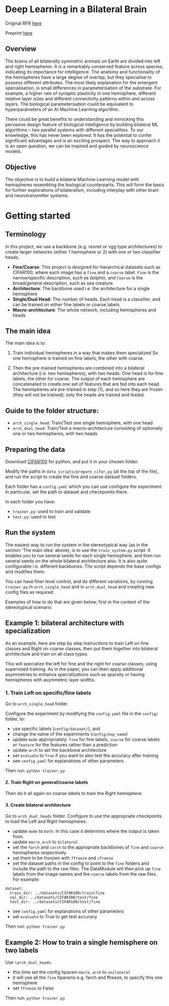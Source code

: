 # Deep Learning in a Bilateral Brain

Original RFR [here](https://wba-initiative.org/en/research/rfr/rfr-left-and-right-nn/)

Preprint [here](https://arxiv.org/abs/2209.06862)

## Overview

The brains of all bilaterally symmetric animals on Earth are divided into left and right hemispheres. It is a remarkably conserved feature across species, indicating its importance for intelligence. The anatomy and functionality of the hemispheres have a large degree of overlap, but they specialise to possess different attributes. The most likely explanation for the emergent specialisation, is small differences in parameterisation of the substrate. For example, a higher rate of synaptic plasticity in one hemisphere, different relative layer sizes and different connectivity patterns within and across layers. The biological parameterisation could be equivalent to hyperparameters of an AI Machine Learning algorithm.

There could be great benefits to understanding and mimicking this pervasive design feature of biological intelligence by building bilateral ML algorithms – two parallel systems with different specialities. To our knowledge, this has never been explored. It has the potential to confer significant advantages and is an exciting prospect. The way to approach it is an open question, we can be inspired and guided by neuroscience models.

## Objective

The objective is to build a bilateral Machine Learning model with hemispheres resembling the biological counterparts. This will form the basis for further explorations of bilateralism, including interplay with other brain and neurotransmitter systems.


# Getting started

## Terminology

In this project, we use a backbone (e.g. resnet or vgg type architectures) to create larger networks (either 1 hemisphere or 2) with one or two classifier heads.

- **Fine/Coarse**: This project is designed for hierarchical datasets such as CIFAR100, where each image has a `fine` and a `coarse` label. `Fine` is the narrow/specific description, such as dolphin, and `Coarse` is the broad/general description, such as sea creature
- **Architecture**: The backbone used i.e. the architecture for a single hemisphere
- **Single/Dual Head**: The number of heads. Each head is a classifier, and can be trained on either fine labels or coarse labels
- **Macro-architecture**: The whole network, including hemispheres and heads


## The main idea
The main idea is to:
1) Train individual hemispheres in a way that makes them specialized
So one hemisphere is trained on fine labels, the other with coarse.

2) Then the pre-trained hemispheres are combined into a bilateral architecture (i.e. two hemispheres), with two heads. One head is for fine labels, the other for coarse.
The output of each hemisphere are concatenated to create one set of features that are fed into each head. 
The hemispheres are pre-trained in step (1), and so here they are frozen (they will not be trained); only the heads are trained and tested.


## Guide to the folder structure:
- `arch_single_head`: Train/Test one single hemisphere, with one head
- `arch_dual_head`: Train/Test a macro-architecture consisting of optionally one or two hemispheres, with two heads


## Preparing the data

Download [CIFAR100](https://www.cs.toronto.edu/~kriz/cifar.html) for python, and put it in your chosen folder.

Modify the paths in `data_scripts/prepare_cifar.py` (at the top of the file), and run the script to create the fine and coarse dataset folders.

Each folder has a `config.yaml` which you can use configure the experiment.
In particular, set the path to dataset and checkpoints there.

In each folder you have:

- `trainer.py`: used to train and validate
- `test.py`: used to test

## Run the system
The easiest way to run the system in the stereotypical way (as in the section 'The main idea' above), is to use the `train_system.py` script. It enables you to run several seeds for each single hemisphere, and then run several seeds on the whole bilateral architecture also. It is also quite configurable i.e. different backbones.
The script depends the base configs and modifies them.

You can have finer level control, and do different variations, by running `trainer.py` in `arch_single_head` and in `arch_dual_head` and creating new config files as required.

Examples of how to do that are given below, first in the context of the stereotypical scenario


## Example 1: bilateral architecture with specialization

As an example, here are step by step instructions to train Left on fine classes and Right on coarse classes, then put them together into bilateral architecture and train on all class types.

This will specialize the left for fine and the right for coarse classes, using supervised training. As in the paper, you can then apply additional asymmetries to enhance specializations such as sparsity or having hemispheres with asymmetric layer widths.

### 1. Train Left on specific/fine labels

Go to `arch_single_head` folder.

Configure the experiment by modifying the `config.yaml` file in the `config/` folder, to:

- use specific labels (`config/dataset/`), and
- change the name of the experiments (`config/exp_name`) 
- update `mode` appropriately: `fine` for fine labels, `coarse` for coarse labels or `feature` for the features rather than a prediction
- update `arch` to set the backbone architecture
- set `evaluate` to `True` if you want to also test the accuracy after training
- see `config.yaml` for explanations of other parameters

Then run:
``python trainer.py``


#### 2. Train Right on general/coarse labels 

Then do it all again on coarse labels to train the Right hemisphere.

#### 3. Create bilateral architecture

Go to `arch_dual_heads` folder.
Configure to use the appropriate checkpoints to load the Left and Right hemispheres.

- update `mode` to `both`. In this case it determins where the output is taken from.
- update `macro_arch` to `bilateral`
- set the `farch` and `carch` to the appropriate backbones of `fine` and `coarse` hemispheres respectively
- set them to be fronzen with `ffreeze` and `cfreeze`
- set the dataset paths in the config to point to the `fine` folders and include the path to the raw files.
The DataModule will then pick up `fine` labels from the image names and the `coarse` labels from the raw files.
For example:

```
dataset:
  train_dir: ../datasets/CIFAR100/train/fine
  val_dir: ../datasets/CIFAR100/test/fine
  test_dir: ../datasets/CIFAR100/test/fine
```

- see `config.yaml` for explanations of other parameters
- set `evaluate` to True to get test accuracy

Then run:
``python trainer.py``


## Example 2: How to train a single hemisphere on two labels

Use `\arch_dual_heads`. 
- this time set the config hparam `macro_arch` to `unilateral`
- it will use all the `fine` hparams e.g. farch and ffreeze, to specify this one hemisphere
- set `ffreeze` to False

Then run:
``python trainer.py``
